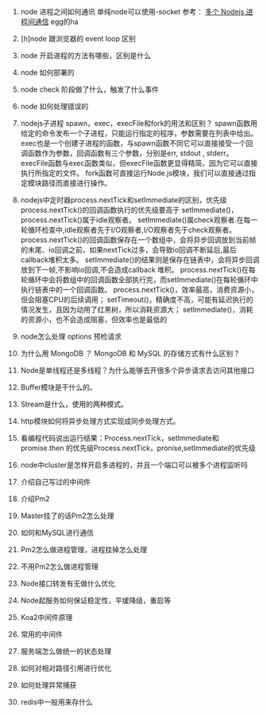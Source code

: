 1. node 进程之间如何通讯
单纯node可以使用-socket
参考：
[多个 Nodejs 进程间通信](https://www.dazhuanlan.com/2019/10/10/5d9f3bc1450b1/)
egg的ha
2. [h]node 跟浏览器的 event loop 区别  

3. node 开启进程的方法有哪些，区别是什么

4. node 如何部署的

5. node check 阶段做了什么，触发了什么事件

6. node 如何处理错误的

7. nodejs子进程 spawn，exec，execFile和fork的用法和区别？
spawn函数用给定的命令发布一个子进程，只能运行指定的程序，参数需要在列表中给出。 exec也是一个创建子进程的函数，与spawn函数不同它可以直接接受一个回调函数作为参数，回调函数有三个参数，分别是err, stdout , stderr。 execFile函数与exec函数类似，但execFile函数更显得精简，因为它可以直接执行所指定的文件。 fork函数可直接运行Node.js模块，我们可以直接通过指定模块路径而直接进行操作。

8. nodejs中定时器process.nextTick和setImmediate的区别，优先级
process.nextTick()的回调函数执行的优先级要高于
setImmediate()，process.nextTick()属于idle观察者。
setImmediate()属check观察者.在每一轮循环检查中,idle观察者先于I/O观察者,I/O观察者先于check观察者。
process.nextTick()的回调函数保存在一个数组中，会将异步回调放到当前帧的末尾、io回调之前，如果nextTick过多，会导致io回调不断延后,最后callback堆积太多。
setImmediate()的结果则是保存在链表中，会将异步回调放到下一帧,不影响io回调,不会造成callback 堆积。
process.nextTick()在每轮循环中会将数组中的回调函数全部执行完，而setImmediate()在每轮循环中执行链表中的一个回调函数。
process.nextTick()，效率最高，消费资源小，但会阻塞CPU的后续调用；
setTimeout()，精确度不高，可能有延迟执行的情况发生，且因为动用了红黑树，所以消耗资源大；
setImmediate()，消耗的资源小，也不会造成阻塞，但效率也是最低的

9. node怎么处理 options 预检请求

10. 为什么用 MongoDB ？ MongoDB 和 MySQL 的存储方式有什么区别？

11. Node是单线程还是多线程？为什么能够去开很多个异步请求去访问其他接口

12. Buffer模块是干什么的。

13. Stream是什么，使用的两种模式。

14. http模块如何将异步处理方式实现成同步处理方式。

15. 看编程代码说出运行结果：Process.nextTick，setImmediate和promise.then 的优先级Process.nextTick，pronise,setImmediate的优先级

16. node中cluster是怎样开启多进程的，并且一个端口可以被多个进程监听吗

17. 介绍自己写过的中间件

18. 介绍Pm2

19. Master挂了的话Pm2怎么处理

20. 如何和MySQL进行通信

21. Pm2怎么做进程管理，进程挂掉怎么处理

22. 不用Pm2怎么做进程管理

23. Node接口转发有无做什么优化

24. Node起服务如何保证稳定性，平缓降级，重启等

25. Koa2中间件原理

26. 常用的中间件

27. 服务端怎么做统一的状态处理

28. 如何对相对路径引用进行优化

29. 如何处理异常捕获

30. redis中一般用来存什么

